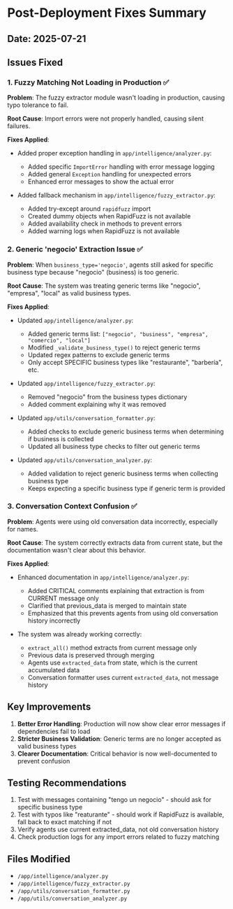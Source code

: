 # Post-Deployment Fixes Summary

## Date: 2025-07-21

## Issues Fixed

### 1. Fuzzy Matching Not Loading in Production ✅

**Problem**: The fuzzy extractor module wasn't loading in production, causing typo tolerance to fail.

**Root Cause**: Import errors were not properly handled, causing silent failures.

**Fixes Applied**:
- Added proper exception handling in `app/intelligence/analyzer.py`:
  - Added specific `ImportError` handling with error message logging
  - Added general `Exception` handling for unexpected errors
  - Enhanced error messages to show the actual error

- Added fallback mechanism in `app/intelligence/fuzzy_extractor.py`:
  - Added try-except around `rapidfuzz` import
  - Created dummy objects when RapidFuzz is not available
  - Added availability check in methods to prevent errors
  - Added warning logs when RapidFuzz is not available

### 2. Generic 'negocio' Extraction Issue ✅

**Problem**: When `business_type='negocio'`, agents still asked for specific business type because "negocio" (business) is too generic.

**Root Cause**: The system was treating generic terms like "negocio", "empresa", "local" as valid business types.

**Fixes Applied**:
- Updated `app/intelligence/analyzer.py`:
  - Added generic terms list: `["negocio", "business", "empresa", "comercio", "local"]`
  - Modified `_validate_business_type()` to reject generic terms
  - Updated regex patterns to exclude generic terms
  - Only accept SPECIFIC business types like "restaurante", "barbería", etc.

- Updated `app/intelligence/fuzzy_extractor.py`:
  - Removed "negocio" from the business types dictionary
  - Added comment explaining why it was removed

- Updated `app/utils/conversation_formatter.py`:
  - Added checks to exclude generic business terms when determining if business is collected
  - Updated all business type checks to filter out generic terms

- Updated `app/utils/conversation_analyzer.py`:
  - Added validation to reject generic business terms when collecting business type
  - Keeps expecting a specific business type if generic term is provided

### 3. Conversation Context Confusion ✅

**Problem**: Agents were using old conversation data incorrectly, especially for names.

**Root Cause**: The system correctly extracts data from current state, but the documentation wasn't clear about this behavior.

**Fixes Applied**:
- Enhanced documentation in `app/intelligence/analyzer.py`:
  - Added CRITICAL comments explaining that extraction is from CURRENT message only
  - Clarified that previous_data is merged to maintain state
  - Emphasized that this prevents agents from using old conversation history incorrectly

- The system was already working correctly:
  - `extract_all()` method extracts from current message only
  - Previous data is preserved through merging
  - Agents use `extracted_data` from state, which is the current accumulated data
  - Conversation formatter uses current `extracted_data`, not message history

## Key Improvements

1. **Better Error Handling**: Production will now show clear error messages if dependencies fail to load
2. **Stricter Business Validation**: Generic terms are no longer accepted as valid business types
3. **Clearer Documentation**: Critical behavior is now well-documented to prevent confusion

## Testing Recommendations

1. Test with messages containing "tengo un negocio" - should ask for specific business type
2. Test with typos like "reaturante" - should work if RapidFuzz is available, fall back to exact matching if not
3. Verify agents use current extracted_data, not old conversation history
4. Check production logs for any import errors related to fuzzy matching

## Files Modified

- `/app/intelligence/analyzer.py`
- `/app/intelligence/fuzzy_extractor.py`
- `/app/utils/conversation_formatter.py`
- `/app/utils/conversation_analyzer.py`